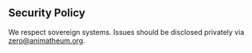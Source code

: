 ## Security Policy
We respect sovereign systems. Issues should be disclosed privately via zero@animatheum.org.
